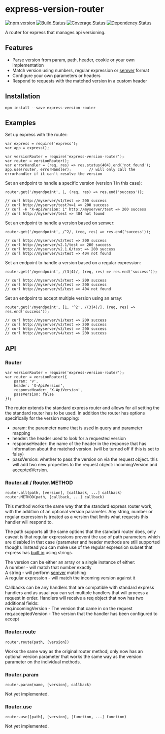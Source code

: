 # express-version-router
[![npm version](https://badge.fury.io/js/express-version-router.svg)](http://badge.fury.io/js/express-version-router)
[![Build Status](https://travis-ci.org/mallocator/express-version-router.svg?branch=master)](https://travis-ci.org/mallocator/express-version-router)
[![Coverage Status](https://coveralls.io/repos/mallocator/express-version-router/badge.svg?branch=master&service=github)](https://coveralls.io/github/mallocator/express-version-router?branch=master)
[![Dependency Status](https://david-dm.org/mallocator/express-version-router.svg)](https://david-dm.org/mallocator/express-version-router) 

A router for express that manages api versioning.


## Features

* Parse version from param, path, header, cookie or your own implementation
* Match version using numbers, regular expression or [semver](https://github.com/npm/node-semver) format 
* Configure your own parameters or headers
* Respond to requests with the matched version in a custom header 


## Installation
```npm install --save express-version-router```


## Examples

Set up express with the router:
```
var express = require('express');
var app = express();

var versionRouter = require('express-version-router');
var router = versionRouter();
var errorHandler = (req, res) => res.status(404).end('not found');
app.use(router, errorHandler);        // will only call the errorHandler if it can't resolve the version
```

Set an endpoint to handle a specific version (version 1 in this case):
```
router.get('/myendpoint', 1, (req, res) => res.end('success'));

// curl http://myserver/v1/test => 200 success
// curl http://myserver/test?v=1 => 200 success
// curl -H "X-ApiVersion: 1" http://myserver/test => 200 success
// curl http://myserver/test => 404 not found
```

Set an endpoint to handle a version based on [semver](https://github.com/npm/node-semver):
```
router.get('/myendpoint', /^2/, (req, res) => res.end('success'));

// curl http://myserver/v2/test => 200 success
// curl http://myserver/v2.1/test => 200 success
// curl http://myserver/v2.1.6/test => 200 success
// curl http://myserver/v3/test => 404 not found
```

Set an endpoint to handle a version based on a regular expression:
```
router.get('/myendpoint', /(3|4)/, (req, res) => res.end('success'));

// curl http://myserver/v3/test => 200 success
// curl http://myserver/v4/test => 200 success
// curl http://myserver/v5/test => 404 not found
```

Set an endpoint to accept multiple version using an array:
```
router.get('/myendpoint', [1, '^2', /(3|4)/], (req, res) => res.end('success'));

// curl http://myserver/v1/test => 200 success
// curl http://myserver/v2/test => 200 success
// curl http://myserver/v3/test => 200 success
// curl http://myserver/v4/test => 200 success
```


## API

### Router
```
var versionRouter = require('express-version-router');
var router = versionRouter({
    param: 'v',
    header: 'X-ApiVersion',
    responseHeader: 'X-ApiVersion',
    passVersion: false
});
```

The router extends the standard express router and allows for all setting the the standard router has to be used.
In addition the router has options specifically for the version mapping:

* param: the parameter name that is used in query and parameter mapping
* header: the header used to look for a requested version
* responseHeader: the name of the header in the response that has information about the matched version. (will be turned off if this is set to falsy)
* passVersion: whether to pass the version on via the request object. this will add two new properties to the request object: incomingVersion and acceptedVersion.


### Router.all / Router.METHOD
```
router.all(path, [version], [callback, ...] callback)
router.METHOD(path, [callback, ...] callback)
```

This method works the same way that the standard express router work, with the addition of an optional version
parameter. Any string, number or regular expression is treated as a version that limits what requests this handler
will respond to.

The path supports all the same options that the standard router does, only caveat is that regular expressions prevent the
use of path parameters which are disabled in that case (parameter and header methods are still supported though). Instead
you can make use of the regular expression subset that express has 
[built in](https://expressjs.com/en/guide/routing.html#route-paths) using strings. 

The version can be either an array or a single instance of either:  
A number - will match that number exactly   
A string - will perform [semver](https://github.com/npm/node-semver) matching   
A regular expression - will match the incoming version against it    

Callbacks can be any handlers that are compatible with standard express handlers and as usual you can set multiple
handlers that will process a request in order. Handlers will receive a req object that now has two additional fields:  
req.incomingVersion - The version that came in on the request
req.acceptedVersion - The version that the handler has been configured to accept


### Router.route
```
router.route(path, [version])
```

Works the same way as the original router method, only now has an optional version parameter that works the same way
as the version parameter on the individual methods.


### Router.param
```
router.param(name, [version], callback)
```

Not yet implemented.


### Router.use 
```
router.use([path], [version], [function, ...] function)
```

Not yet implemented.

